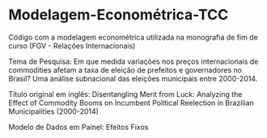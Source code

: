 # Modelagem-Econométrica-TCC
Código com a modelagem econométrica utilizada na monografia de fim de curso (FGV - Relações Internacionais)

Tema de Pesquisa: Em que medida variações nos preços internacionais de commodities afetam a taxa de eleição de prefeitos e governadores no Brasil? Uma análise subnacional das eleições municipais entre 2000-2014.

Título original em inglês: Disentangling Merit from Luck: Analyzing the Effect of Commodity Booms on Incumbent Political Reelection in Brazilian Municipalities (2000-2014)

Modelo de Dados em Painel: Efeitos Fixos

